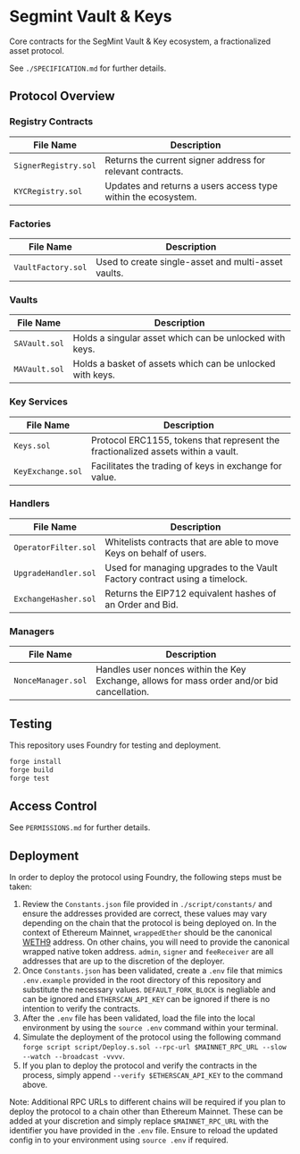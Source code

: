 # Segmint Vault & Keys

Core contracts for the SegMint Vault & Key ecosystem, a fractionalized asset protocol.

See `./SPECIFICATION.md` for further details.

## Protocol Overview

### Registry Contracts

| File Name | Description |
| --- | --- |
| `SignerRegistry.sol` | Returns the current signer address for relevant contracts. |
| `KYCRegistry.sol` | Updates and returns a users access type within the ecosystem. |

### Factories

| File Name | Description |
| --- | --- |
| `VaultFactory.sol` | Used to create single-asset and multi-asset vaults. |

### Vaults

| File Name | Description |
| --- | --- |
| `SAVault.sol` | Holds a singular asset which can be unlocked with keys. |
| `MAVault.sol` | Holds a basket of assets which can be unlocked with keys. |

### Key Services

| File Name | Description |
| --- | --- |
| `Keys.sol` | Protocol ERC1155, tokens that represent the fractionalized assets within a vault. |
| `KeyExchange.sol` | Facilitates the trading of keys in exchange for value. |

### Handlers

| File Name | Description |
| --- | --- |
| `OperatorFilter.sol` | Whitelists contracts that are able to move Keys on behalf of users. |
| `UpgradeHandler.sol` | Used for managing upgrades to the Vault Factory contract using a timelock. |
| `ExchangeHasher.sol` | Returns the EIP712 equivalent hashes of an Order and Bid.

### Managers

| File Name | Description |
| --- | --- |
| `NonceManager.sol` | Handles user nonces within the Key Exchange, allows for mass order and/or bid cancellation. |

## Testing

This repository uses Foundry for testing and deployment.

```cmd
forge install
forge build
forge test
```

## Access Control

See `PERMISSIONS.md` for further details.

## Deployment

In order to deploy the protocol using Foundry, the following steps must be taken:

1. Review the `Constants.json` file provided in `./script/constants/` and ensure the addresses provided are correct, these values may vary depending on the chain that the protocol is being deployed on. In the context of Ethereum Mainnet, `wrappedEther` should be the canonical [WETH9](https://etherscan.io/address/0xC02aaA39b223FE8D0A0e5C4F27eAD9083C756Cc2) address. On other chains, you will need to provide the canonical wrapped native token address. `admin`, `signer` and `feeReceiver` are all addresses that are up to the discretion of the deployer.
2. Once `Constants.json` has been validated, create a `.env` file that mimics `.env.example` provided in the root directory of this repository and substitute the necessary values. `DEFAULT_FORK_BLOCK` is negliable and can be ignored and `ETHERSCAN_API_KEY` can be ignored if there is no intention to verify the contracts.
3. After the `.env` file has been validated, load the file into the local environment by using the `source .env` command within your terminal.
4. Simulate the deployment of the protocol using the following command `forge script script/Deploy.s.sol --rpc-url $MAINNET_RPC_URL --slow --watch --broadcast -vvvv`.
5. If you plan to deploy the protocol and verify the contracts in the process, simply append `--verify $ETHERSCAN_API_KEY` to the command above.

Note: Additional RPC URLs to different chains will be required if you plan to deploy the protocol to a chain other than Ethereum Mainnet. These can be added at your discretion and simply replace `$MAINNET_RPC_URL` with the identifier you have provided in the `.env` file. Ensure to reload the updated config in to your environment using `source .env` if required.

